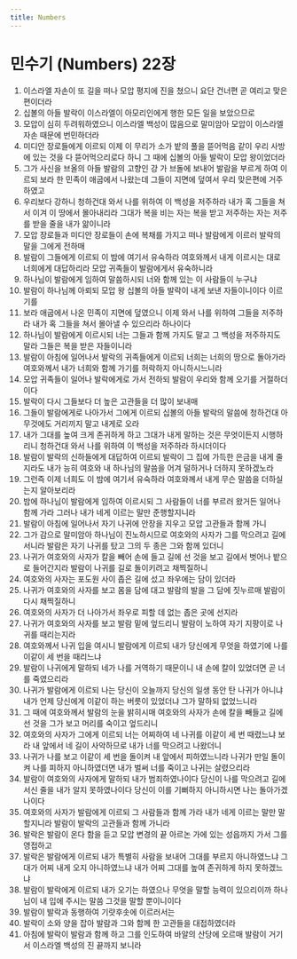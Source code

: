```yaml
---
title: Numbers
---
```


# 민수기 (Numbers) 22장
1. 이스라엘 자손이 또 길을 떠나 모압 평지에 진을 쳤으니 요단 건너편 곧 여리고 맞은편이더라
1. 십볼의 아들 발락이 이스라엘이 아모리인에게 행한 모든 일을 보았으므로
1. 모압이 심히 두려워하였으니 이스라엘 백성이 많음으로 말미암아 모압이 이스라엘 자손 때문에 번민하더라
1. 미디안 장로들에게 이르되 이제 이 무리가 소가 밭의 풀을 뜯어먹음 같이 우리 사방에 있는 것을 다 뜯어먹으리로다 하니 그 때에 십볼의 아들 발락이 모압 왕이었더라
1. 그가 사신을 브올의 아들 발람의 고향인 강 가 브돌에 보내어 발람을 부르게 하여 이르되 보라 한 민족이 애굽에서 나왔는데 그들이 지면에 덮여서 우리 맞은편에 거주하였고
1. 우리보다 강하니 청하건대 와서 나를 위하여 이 백성을 저주하라 내가 혹 그들을 쳐서 이겨 이 땅에서 몰아내리라 그대가 복을 비는 자는 복을 받고 저주하는 자는 저주를 받을 줄을 내가 앎이니라
1. 모압 장로들과 미디안 장로들이 손에 복채를 가지고 떠나 발람에게 이르러 발락의 말을 그에게 전하매
1. 발람이 그들에게 이르되 이 밤에 여기서 유숙하라 여호와께서 내게 이르시는 대로 너희에게 대답하리라 모압 귀족들이 발람에게서 유숙하니라
1. 하나님이 발람에게 임하여 말씀하시되 너와 함께 있는 이 사람들이 누구냐
1. 발람이 하나님께 아뢰되 모압 왕 십볼의 아들 발락이 내게 보낸 자들이니이다 이르기를
1. 보라 애굽에서 나온 민족이 지면에 덮였으니 이제 와서 나를 위하여 그들을 저주하라 내가 혹 그들을 쳐서 몰아낼 수 있으리라 하나이다
1. 하나님이 발람에게 이르시되 너는 그들과 함께 가지도 말고 그 백성을 저주하지도 말라 그들은 복을 받은 자들이니라
1. 발람이 아침에 일어나서 발락의 귀족들에게 이르되 너희는 너희의 땅으로 돌아가라 여호와께서 내가 너희와 함께 가기를 허락하지 아니하시느니라
1. 모압 귀족들이 일어나 발락에게로 가서 전하되 발람이 우리와 함께 오기를 거절하더이다
1. 발락이 다시 그들보다 더 높은 고관들을 더 많이 보내매
1. 그들이 발람에게로 나아가서 그에게 이르되 십볼의 아들 발락의 말씀에 청하건대 아무것에도 거리끼지 말고 내게로 오라
1. 내가 그대를 높여 크게 존귀하게 하고 그대가 내게 말하는 것은 무엇이든지 시행하리니 청하건대 와서 나를 위하여 이 백성을 저주하라 하시더이다
1. 발람이 발락의 신하들에게 대답하여 이르되 발락이 그 집에 가득한 은금을 내게 줄지라도 내가 능히 여호와 내 하나님의 말씀을 어겨 덜하거나 더하지 못하겠노라
1. 그런즉 이제 너희도 이 밤에 여기서 유숙하라 여호와께서 내게 무슨 말씀을 더하실는지 알아보리라
1. 밤에 하나님이 발람에게 임하여 이르시되 그 사람들이 너를 부르러 왔거든 일어나 함께 가라 그러나 내가 네게 이르는 말만 준행할지니라
1. 발람이 아침에 일어나서 자기 나귀에 안장을 지우고 모압 고관들과 함께 가니
1. 그가 감으로 말미암아 하나님이 진노하시므로 여호와의 사자가 그를 막으려고 길에 서니라 발람은 자기 나귀를 탔고 그의 두 종은 그와 함께 있더니
1. 나귀가 여호와의 사자가 칼을 빼어 손에 들고 길에 선 것을 보고 길에서 벗어나 밭으로 들어간지라 발람이 나귀를 길로 돌이키려고 채찍질하니
1. 여호와의 사자는 포도원 사이 좁은 길에 섰고 좌우에는 담이 있더라
1. 나귀가 여호와의 사자를 보고 몸을 담에 대고 발람의 발을 그 담에 짓누르매 발람이 다시 채찍질하니
1. 여호와의 사자가 더 나아가서 좌우로 피할 데 없는 좁은 곳에 선지라
1. 나귀가 여호와의 사자를 보고 발람 밑에 엎드리니 발람이 노하여 자기 지팡이로 나귀를 때리는지라
1. 여호와께서 나귀 입을 여시니 발람에게 이르되 내가 당신에게 무엇을 하였기에 나를 이같이 세 번을 때리느냐
1. 발람이 나귀에게 말하되 네가 나를 거역하기 때문이니 내 손에 칼이 있었더면 곧 너를 죽였으리라
1. 나귀가 발람에게 이르되 나는 당신이 오늘까지 당신의 일생 동안 탄 나귀가 아니냐 내가 언제 당신에게 이같이 하는 버릇이 있었더냐 그가 말하되 없었느니라
1. 그 때에 여호와께서 발람의 눈을 밝히시매 여호와의 사자가 손에 칼을 빼들고 길에 선 것을 그가 보고 머리를 숙이고 엎드리니
1. 여호와의 사자가 그에게 이르되 너는 어찌하여 네 나귀를 이같이 세 번 때렸느냐 보라 내 앞에서 네 길이 사악하므로 내가 너를 막으려고 나왔더니
1. 나귀가 나를 보고 이같이 세 번을 돌이켜 내 앞에서 피하였느니라 나귀가 만일 돌이켜 나를 피하지 아니하였더면 내가 벌써 너를 죽이고 나귀는 살렸으리라
1. 발람이 여호와의 사자에게 말하되 내가 범죄하였나이다 당신이 나를 막으려고 길에 서신 줄을 내가 알지 못하였나이다 당신이 이를 기뻐하지 아니하시면 나는 돌아가겠나이다
1. 여호와의 사자가 발람에게 이르되 그 사람들과 함께 가라 내가 네게 이르는 말만 말할지니라 발람이 발락의 고관들과 함께 가니라
1. 발락은 발람이 온다 함을 듣고 모압 변경의 끝 아르논 가에 있는 성읍까지 가서 그를 영접하고
1. 발락은 발람에게 이르되 내가 특별히 사람을 보내어 그대를 부르지 아니하였느냐 그대가 어찌 내게 오지 아니하였느냐 내가 어찌 그대를 높여 존귀하게 하지 못하겠느냐
1. 발람이 발락에게 이르되 내가 오기는 하였으나 무엇을 말할 능력이 있으리이까 하나님이 내 입에 주시는 말씀 그것을 말할 뿐이니이다
1. 발람이 발락과 동행하여 기럇후솟에 이르러서는
1. 발락이 소와 양을 잡아 발람과 그와 함께 한 고관들을 대접하였더라
1. 아침에 발락이 발람과 함께 하고 그를 인도하여 바알의 산당에 오르매 발람이 거기서 이스라엘 백성의 진 끝까지 보니라
